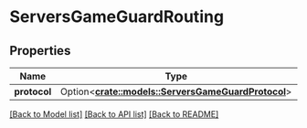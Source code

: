 # ServersGameGuardRouting

## Properties

Name | Type | Description | Notes
------------ | ------------- | ------------- | -------------
**protocol** | Option<[**crate::models::ServersGameGuardProtocol**](ServersGameGuardProtocol.md)> |  | [optional]

[[Back to Model list]](../README.md#documentation-for-models) [[Back to API list]](../README.md#documentation-for-api-endpoints) [[Back to README]](../README.md)



